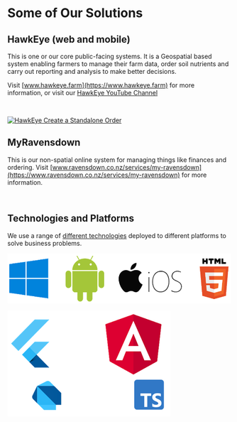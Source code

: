 # Some of Our Solutions

## HawkEye (web and mobile)

This is one or our core public-facing systems. It is a Geospatial based system enabling farmers to manage their farm data, order soil nutrients and carry out reporting and analysis to make better decisions.

Visit [www.hawkeye.farm](https://www.hawkeye.farm) for more information, or visit our [HawkEye YouTube Channel](https://www.youtube.com/channel/UCtVoOFPRaH2iOPxqZq4DhGg)

<br>

[![HawkEye Create a Standalone Order](https://img.youtube.com/vi/v8ZQJHTUbLo/0.jpg)](https://www.youtube.com/watch?v=v8ZQJHTUbLo)


## MyRavensdown

This is our non-spatial online system for managing things like finances and ordering.
Visit [www.ravensdown.co.nz/services/my-ravensdown](https://www.ravensdown.co.nz/services/my-ravensdown) for more information.

<br>

## Technologies and Platforms

We use a range of [different technologies](/technologies/README.md) deployed to different platforms to solve business problems.

![Platforms](/technologies/platforms.png)

![UI Stack](/technologies/ui-stack.png)
